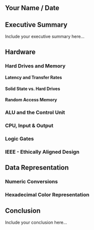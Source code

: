 ## Your Name / Date

## Executive Summary 
Include your executive summary here...

## Hardware
### Hard Drives and Memory
#### Latency and Transfer Rates
#### Solid State vs. Hard Drives
#### Random Access Memory
### ALU and the Control Unit
### CPU, Input & Output
### Logic Gates 
### IEEE - Ethically Aligned Design

## Data Representation
### Numeric Conversions
### Hexadecimal Color Representation

## Conclusion
Include your conclusion here...
